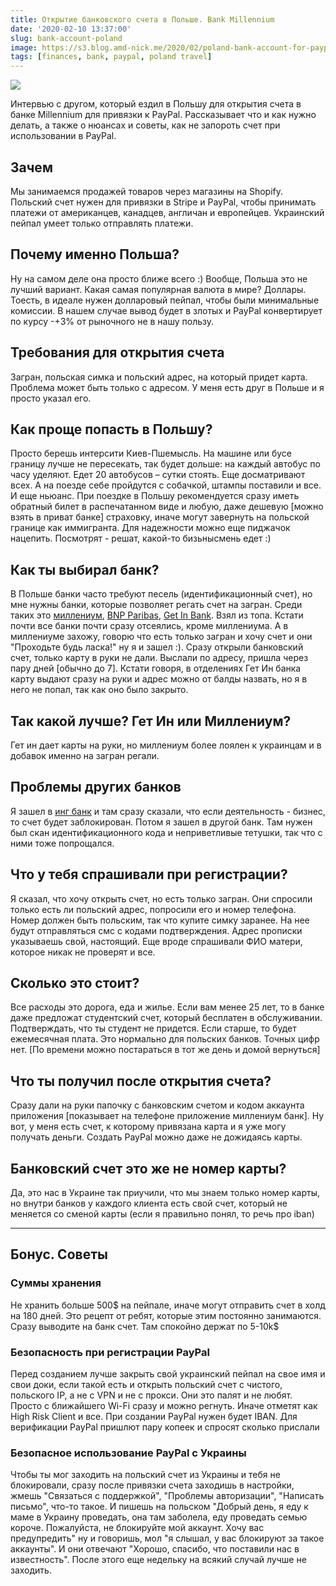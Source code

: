 ```yaml
---
title: Открытие банковского счета в Польше. Bank Millennium
date: '2020-02-10 13:37:00'
slug: bank-account-poland
image: https://s3.blog.amd-nick.me/2020/02/poland-bank-account-for-paypal.jpg
tags: [finances, bank, paypal, poland travel]
---
```


![](https://s3.blog.amd-nick.me/2020/02/poland-bank-account-for-paypal.jpg)

Интервью с другом, который ездил в Польшу для открытия счета в банке Millennium для привязки к PayPal. Рассказывает что и как нужно делать, а также о нюансах и советы, как не запороть счет при использовании в PayPal.

<!--truncate-->

## Зачем

Мы занимаемся продажей товаров через магазины на Shopify. Польский счет нужен для привязки в Stripe и PayPal, чтобы принимать платежи от американцев, канадцев, англичан и европейцев. Украинский пейпал умеет только отправлять платежи.

## Почему именно Польша?

Ну на самом деле она просто ближе всего :) Вообще, Польша это не лучший вариант. Какая самая популярная валюта в мире? Доллары. Тоесть, в идеале нужен долларовый пейпал, чтобы были минимальные комиссии. В нашем случае вывод будет в злотых и PayPal конвертирует по курсу -+3% от рыночного не в нашу пользу.

## Требования для открытия счета

Загран, польская симка и польский адрес, на который придет карта. Проблема может быть только с адресом. У меня есть друг в Польше и я просто указал его.

## Как проще попасть в Польшу?

Просто берешь интерсити Киев-Пшемысль. На машине или бусе границу лучше не пересекать, так будет дольше: на каждый автобус по часу уделяют. Едет 20 автобусов – сутки стоять. Еще досматривают всех. А на поезде себе пройдутся с собачкой, штампы поставили и все. И еще ньюанс. При поездке в Польшу рекомендуется сразу иметь обратный билет в распечатанном виде и любую, даже дешевую [можно взять в приват банке] страховку, иначе могут завернуть на польской границе как иммигранта. Для надежности можно еще пиджачок нацепить. Посмотрят - решат, какой-то бизьнысмень едет :)

## Как ты выбирал банк?

В Польше банки часто требуют песель (идентификационный счет), но мне нужны банки, которые позволяет регать счет на загран. Среди таких это [миллениум](https://www.bankmillennium.pl/), [BNP Paribas](https://group.bnpparibas/en/), [Get In Bank](https://www.getinbank.pl/). Взял из топа. Кстати почти все банки почти сразу отсеялись, кроме миллениума. А в миллениуме захожу, говорю что есть только загран и хочу счет и они "Проходьте будь ласка!" ну я и зашел :). Сразу открыли банковский счет, только карту в руки не дали. Выслали по адресу, пришла через пару дней [обычно до 7]. Кстати говоря, в отделениях Гет Ин банка карту выдают сразу на руки и адрес можно от балды назвать, но я в него не попал, так как оно было закрыто.

## Так какой лучше? Гет Ин или Миллениум?

Гет ин дает карты на руки, но миллениум более лоялен к украинцам и в добавок именно на загран регали.

## Проблемы других банков

Я зашел в [инг банк](https://www.ing.pl/) и там сразу сказали, что если деятельность - бизнес, то счет будет заблокирован. Потом я зашел в другой банк. Там нужен был скан идентификационного кода и неприветливые тетушки, так что с ними тоже попрощался.

## Что у тебя спрашивали при регистрации?

Я сказал, что хочу открыть счет, но есть только загран. Они спросили только есть ли польский адрес, попросили его и номер телефона. Номер должен быть польским, так что купите симку заранее. На нее будут отправляться смс с кодами подтверждения. Адрес прописки указываешь свой, настоящий. Еще вроде спрашивали ФИО матери, которое никак не проверят и все.

## Сколько это стоит?

Все расходы это дорога, еда и жилье. Если вам менее 25 лет, то в банке даже предложат студентский счет, который бесплатен в обслуживании. Подтверждать, что ты студент не придется. Если старше, то будет ежемесячная плата. Это нормально для польских банков. Точных цифр нет. [По времени можно постараться в тот же день и домой вернуться]

## Что ты получил после открытия счета?

Сразу дали на руки папочку с банковским счетом и кодом аккаунта приложения [показывает на телефоне приложение миллениум банк]. Ну вот, у меня есть счет, к которому привязана карта и я уже могу получать деньги. Создать PayPal можно даже не дожидаясь карты.

## Банковский счет это же не номер карты?

Да, это нас в Украине так приучили, что мы знаем только номер карты, но внутри банков у каждого клиента есть свой счет, который не меняется со сменой карты (если я правильно понял, то речь про iban)

* * *

## Бонус. Советы

### Суммы хранения

Не хранить больше 500$ на пейпале, иначе могут отправить счет в холд на 180 дней. Это рецепт от ребят, которые этим постоянно занимаются. Сразу выводите на банк счет. Там спокойно держат по 5-10k$

### Безопасность при регистрации PayPal

Перед созданием лучше закрыть свой украинский пейпал на свое имя и свои доки, если такой есть и открыть польский счет с чистого, польского IP, а не с VPN и не с прокси. Они это палят и не любят. Просто с ближайшего Wi-Fi сразу и можно регнуть. Иначе отметят как High Risk Client и все. При создании PayPal нужен будет IBAN. Для верификации PayPal пришлют пару копеек и спросят сколько прислали

### Безопасное использование PayPal с Украины

Чтобы ты мог заходить на польский счет из Украины и тебя не блокировали, сразу после привязки счета заходишь в настройки, жмешь "Связаться с поддержкой", "Проблемы авторизации", "Написать письмо", что-то такое. И пишешь на польском "Добрый день, я еду к маме в Украину проведать, она там заболела, еду проведать семью короче. Пожалуйста, не блокируйте мой аккаунт. Хочу вас предупредить" ну и говоришь, мол "я слышал, у вас блокируют за такое аккаунты". И они отвечают "Хорошо, спасибо, что поставили нас в известность". После этого еще недельку на всякий случай лучше не заходить.

